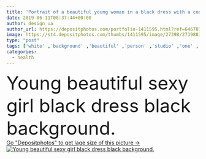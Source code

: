 ```yaml
---
title: 'Portrait of a beautiful young woman in a black dress with a cool makeup and good skin. Studio, black background.'
date: 2019-06-11T08:37:44+00:00
author: design_ua
author_url: https://depositphotos.com/portfolio-1411595.html?ref=64678756
image: https://st4.depositphotos.com/thumbs/1411595/image/27398/273988334/api_thumb_450.jpg?forcejpeg=true
type: "post"
tags: ['white' ,'background' ,'beautiful' ,'person' ,'studio' ,'one' ,'elegance' ,'girl' ,'young' ,'people' ,'beauty' ,'model' ,'cheerful' ,'portrait' ,'cute' ,'caucasian' ,'hair' ,'sensuality' ,'health' ,'healthy' ,'protection' ,'face' ,'brunette' ,'black' ,'dark' ,'style' ,'fashion' ,'accessory' ,'modern' ,'skin' ,'pretty' ,'eye' ,'stylish' ,'glamour' ,'woman' ,'cosmetic' ,'makeup' ,'body' ,'long' ,'sexy' ,'dress' ,'perfect' ,'attractive' ,'glasses' ,'lips' ,'posing' ,'passion' ,'lip' ,'fashionable' ]
categories: 
  - health
---
```

<div aling="center">
            <font size="60"> Young beautiful sexy girl black dress black background.</font>   
</div>
<div>
    <a href='https://st4.depositphotos.com/thumbs/1411595/image/27398/273988334/api_thumb_450.jpg?forcejpeg=true?ref=64678756' target=_blank > Go "Depositphotos" to get lage size of this picture ->
        <img href='https://st4.depositphotos.com/thumbs/1411595/image/27398/273988334/api_thumb_450.jpg?forcejpeg=true?ref=64678756' src='https://st4.depositphotos.com/1411595/27398/i/950/depositphotos_273988334-stock-photo-portrait-of-a-beautiful-young.jpg?forcejpeg=true' alt='Young beautiful sexy girl black dress black background.' >
    </a>
</div>
